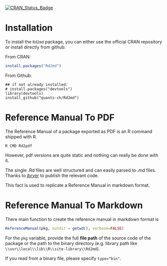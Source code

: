 [![CRAN_Status_Badge](http://www.r-pkg.org/badges/version/Rd2md)](https://cran.r-project.org/package=Rd2md)


# Installation

To install the `Rd2md` package, you can either use the official CRAN repository or install directly from github.

From CRAN:

```r
install.packages("Rd2md")
```

From Github:
```
## if not already installed:
# install.packages("devtools") 
library(devtools)
install_github("quants-ch/Rd2md")
```

# Reference Manual To PDF

The Reference Manual of a package exported as PDF is an R command shipped with R.

```
R CMD Rd2pdf
```

However, pdf versions are quite static and nothing can really be done with it. 

The single .Rd files are well structured and can easily parsed to .md files. Thanks to [jbryer](https://github.com/jbryer/Rd2markdown) to publish the relevant code.

This fact is used to replicate a Reference Manual in markdown format.

# Reference Manual To Markdown

There main function to create the reference manual in markdown format is

```r
ReferenceManual(pkg, outdir = getwd(), verbose=FALSE)
```

For the `pkg` variable, provide the full **file path** of the source code of
the package or the path to the binary directory (e.g. library path like
`\\usr\\local\\lib\\R\\site-library\\Rd2md`).

If you read from a binary file, please specify `type="bin"`.